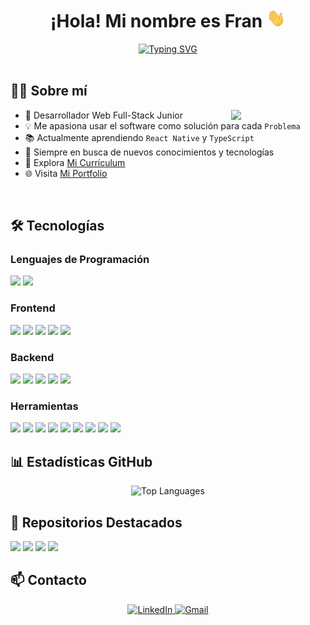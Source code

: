 # <div align="center">¡Hola! Mi nombre es Fran <img src="https://raw.githubusercontent.com/ABSphreak/ABSphreak/master/gifs/Hi.gif" width="30px" height="30px"></div>

<div align="center">
  <a href="https://github.com/DenverCoder1/readme-typing-svg">
    <img src="https://readme-typing-svg.herokuapp.com?font=Fira+Code&weight=600&size=24&pause=1000&color=3498DB&center=true&vCenter=true&width=600&lines=Desarrollador+Web+Full+Stack;Aprendiendo+y+mejorando+constantemente;C%C3%B3digo+limpio+y+bien+estructurado" alt="Typing SVG" />
  </a>
</div>

<br>

## 👨‍💻 Sobre mí

<img align="right" src="https://github.com/7oSkaaa/7oSkaaa/blob/main/Images/Right_Side.gif?raw=true" width=30%>

- 🚀 Desarrollador Web Full-Stack Junior
- 💡 Me apasiona usar el software como solución para cada `Problema`
- 📚 Actualmente aprendiendo `React Native` y `TypeScript`
- 🎯 Siempre en busca de nuevos conocimientos y tecnologías
- 📄 Explora [Mi Currículum](https://drive.google.com/file/d/1HyJgth9mJ9RC0ggtSBVxc50Ap24kb4S2/view?usp=drive_link)
- 🌐 Visita [Mi Portfolio](https://efe-13.es/)


<br>

## 🛠️ Tecnologías

### Lenguajes de Programación

<p>
  <img src="https://img.shields.io/badge/JavaScript-F7DF1E?style=for-the-badge&logo=javascript&logoColor=black">
  <img src="https://img.shields.io/badge/TypeScript-007ACC?style=for-the-badge&logo=typescript&logoColor=white">
</p>

### Frontend

<p>
  <img src="https://img.shields.io/badge/HTML5-E34F26?style=for-the-badge&logo=html5&logoColor=white">
  <img src="https://img.shields.io/badge/CSS3-1572B6?style=for-the-badge&logo=css3&logoColor=white">
  <img src="https://img.shields.io/badge/React-20232A?style=for-the-badge&logo=react&logoColor=61DAFB">
  <img src="https://img.shields.io/badge/Next.js-000000?style=for-the-badge&logo=nextdotjs&logoColor=white">
  <img src="https://img.shields.io/badge/Tailwind_CSS-38B2AC?style=for-the-badge&logo=tailwind-css&logoColor=white">
</p>

### Backend

<p>
  <img src="https://img.shields.io/badge/Node.js-339933?style=for-the-badge&logo=nodedotjs&logoColor=white">
  <img src="https://img.shields.io/badge/Express.js-000000?style=for-the-badge&logo=express&logoColor=white">
  <img src="https://img.shields.io/badge/MySQL-005C84?style=for-the-badge&logo=mysql&logoColor=white">
  <img src="https://img.shields.io/badge/Turso-4D4D4D?style=for-the-badge&logo=turso&logoColor=white">
  <img src="https://img.shields.io/badge/Supabase-3ECF8E?style=for-the-badge&logo=supabase&logoColor=white">
</p>

### Herramientas

<p>
  <img src="https://img.shields.io/badge/Git-F05032?style=for-the-badge&logo=git&logoColor=white">
  <img src="https://img.shields.io/badge/GitHub-100000?style=for-the-badge&logo=github&logoColor=white">
  <img src="https://img.shields.io/badge/VS%20Code-007ACC?style=for-the-badge&logo=visual-studio-code&logoColor=white">
  <img src="https://img.shields.io/badge/ESLint-4B32C3?style=for-the-badge&logo=eslint&logoColor=white">
  <img src="https://img.shields.io/badge/Prettier-F7B93E?style=for-the-badge&logo=prettier&logoColor=black">
  <img src="https://img.shields.io/badge/npm-CB3837?style=for-the-badge&logo=npm&logoColor=white">
  <img src="https://img.shields.io/badge/Notion-000000?style=for-the-badge&logo=notion&logoColor=white">
  <img src="https://img.shields.io/badge/Postman-FF6C37?style=for-the-badge&logo=Postman&logoColor=white">
  <img src="https://img.shields.io/badge/Vercel-000000?style=for-the-badge&logo=vercel&logoColor=white">
</p>

## 📊 Estadísticas GitHub

<div align="center">
  <img src="https://github-readme-stats.vercel.app/api/top-langs/?username=efe13dev&theme=tokyonight&card_width=450em" alt="Top Languages" />
</div>

## 🌟 Repositorios Destacados

[![](https://github-readme-stats.vercel.app/api/pin/?username=efe13dev&repo=meetups-frontend&bg_color=45,0B2641,1A4A7A,1F618D&title_color=ECF0F1&text_color=D6EAF8)](https://github.com/efe13dev/meetups-frontend)
[![](https://github-readme-stats.vercel.app/api/pin/?username=efe13dev&repo=meetups-backend&bg_color=45,0B2641,154360,1F618D&title_color=ECF0F1&text_color=D6EAF8)](https://github.com/efe13dev/meetups-backend)
[![](https://github-readme-stats.vercel.app/api/pin/?username=efe13dev&repo=descubre-parejas&bg_color=45,0B2641,1A4A7A,1F618D&title_color=ECF0F1&text_color=D6EAF8)](https://github.com/efe13dev/descubre-parejas)
[![](https://github-readme-stats.vercel.app/api/pin/?username=efe13dev&repo=QueComemosHoy&bg_color=45,0B2641,154360,1F618D&title_color=ECF0F1&text_color=D6EAF8)](https://github.com/efe13dev/QueComemosHoy)

## 📫 Contacto

<p align="center">
  <a href="https://www.linkedin.com/in/fcolorca/" target="_blank">
    <img src="https://img.shields.io/badge/LinkedIn-0077B5?style=for-the-badge&logo=linkedin&logoColor=white" alt="LinkedIn">
  </a>
  <a href="mailto:efe13dev@gmail.com" target="_blank">
    <img src="https://img.shields.io/badge/Gmail-D14836?style=for-the-badge&logo=gmail&logoColor=white" alt="Gmail">
  </a>
</p>
